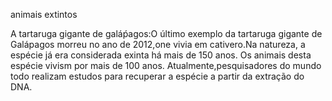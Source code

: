 animais extintos

A tartaruga gigante de galáṕagos:O último exemplo da tartaruga gigante de Galápagos morreu no ano de 2012,one vivia em cativero.Na natureza,
a espécie já era considerada exinta há mais de 150 anos. Os animais desta espécie vivism por mais de 100 anos. Atualmente,pesquisadores do 
mundo todo realizam estudos para recuperar a espécie a partir da extração do DNA.

